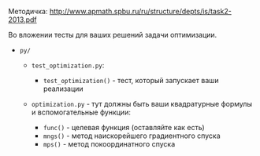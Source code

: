 Методичка: http://www.apmath.spbu.ru/ru/structure/depts/is/task2-2013.pdf

Во вложении тесты для ваших решений задачи оптимизации.

* `py/`
	* `test_optimization.py`:
		* `test_optimization()` - тест, который запускает ваши реализации

	* `optimization.py` - тут должны быть ваши квадратурные формулы и вспомогательные функции:
		* `func()` - целевая функция (оставляйте как есть)
		* `mngs()` - метод наискорейшего градиентного спуска
		* `mps()` - метод покоординатного спуска
